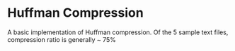 # Huffman Compression

A basic implementation of Huffman compression. Of the 5 sample text files, compression ratio is generally ~ 75%
